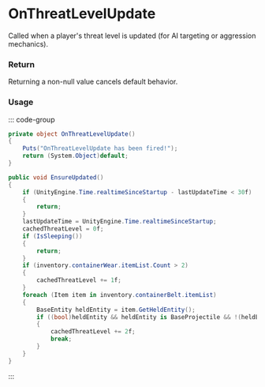 <Badge type="danger" text="Carbon Compatible"/><Badge type="warning" text="Oxide Compatible"/>
# OnThreatLevelUpdate
Called when a player's threat level is updated (for AI targeting or aggression mechanics).
### Return
Returning a non-null value cancels default behavior.

### Usage
::: code-group
```csharp [Example]
private object OnThreatLevelUpdate()
{
	Puts("OnThreatLevelUpdate has been fired!");
	return (System.Object)default;
}
```
```csharp [Source — Assembly-CSharp @ BasePlayer]
public void EnsureUpdated()
{
	if (UnityEngine.Time.realtimeSinceStartup - lastUpdateTime < 30f)
	{
		return;
	}
	lastUpdateTime = UnityEngine.Time.realtimeSinceStartup;
	cachedThreatLevel = 0f;
	if (IsSleeping())
	{
		return;
	}
	if (inventory.containerWear.itemList.Count > 2)
	{
		cachedThreatLevel += 1f;
	}
	foreach (Item item in inventory.containerBelt.itemList)
	{
		BaseEntity heldEntity = item.GetHeldEntity();
		if ((bool)heldEntity && heldEntity is BaseProjectile && !(heldEntity is BowWeapon))
		{
			cachedThreatLevel += 2f;
			break;
		}
	}
}

```
:::
